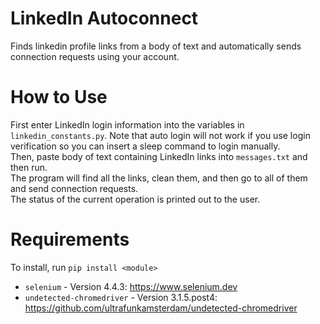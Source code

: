 # LinkedIn Autoconnect
Finds linkedin profile links from a body of text and automatically sends connection requests using your account.
# How to Use
First enter LinkedIn login information into the variables in `linkedin_constants.py`. Note that auto login will not work if you use login verification so you can insert a sleep command to login manually.  
Then, paste body of text containing LinkedIn links into `messages.txt` and then run.  
The program will find all the links, clean them, and then go to all of them and send connection requests.  
The status of the current operation is printed out to the user.
# Requirements
To install, run `pip install <module>`  
- `selenium` - Version 4.4.3:  https://www.selenium.dev  
- `undetected-chromedriver` - Version 3.1.5.post4: https://github.com/ultrafunkamsterdam/undetected-chromedriver  
